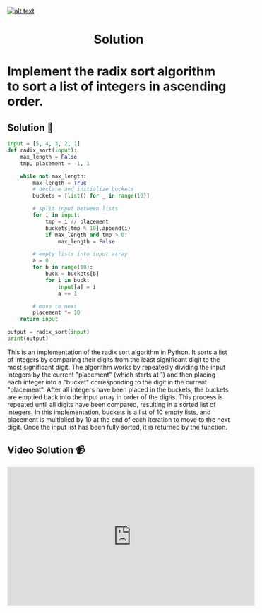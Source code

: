 <a href="https://www.core-code.io/">

![alt text](https://uploads-ssl.webflow.com/5eb2f56932c3562feab232e3/5f73550d00249e7e96c9f3de_Logo.png 'corecodeio')

</a>

<h1 align="center">Solution</h1>

# Implement the radix sort algorithm to sort a list of integers in ascending order.




## Solution 🏁
    
```python
input = [5, 4, 3, 2, 1]
def radix_sort(input):
    max_length = False
    tmp, placement = -1, 1

    while not max_length:
        max_length = True
        # declare and initialize buckets
        buckets = [list() for _ in range(10)]

        # split input between lists
        for i in input:
            tmp = i // placement
            buckets[tmp % 10].append(i)
            if max_length and tmp > 0:
                max_length = False

        # empty lists into input array
        a = 0
        for b in range(10):
            buck = buckets[b]
            for i in buck:
                input[a] = i
                a += 1

        # move to next
        placement *= 10
    return input

output = radix_sort(input)
print(output)

```

This is an implementation of the radix sort algorithm in Python. It sorts a list of integers by comparing their digits from the least significant digit to the most significant digit. The algorithm works by repeatedly dividing the input integers by the current "placement" (which starts at 1) and then placing each integer into a "bucket" corresponding to the digit in the current "placement". After all integers have been placed in the buckets, the buckets are emptied back into the input array in order of the digits. This process is repeated until all digits have been compared, resulting in a sorted list of integers. In this implementation, buckets is a list of 10 empty lists, and placement is multiplied by 10 at the end of each iteration to move to the next digit. Once the input list has been fully sorted, it is returned by the function.


## Video Solution 📹

<iframe width="560" height="315" src="https://www.youtube.com/embed/j378XC7icKY" title="YouTube video player" frameborder="0" allow="accelerometer; autoplay; clipboard-write; encrypted-media; gyroscope; picture-in-picture; web-share" allowfullscreen></iframe>